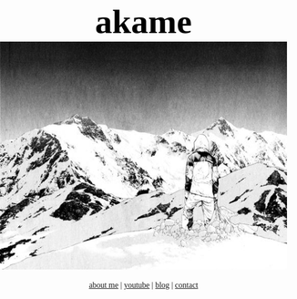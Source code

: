 <html>
<head>
<title></title>

<link rel="shortcut icon" href="/favicon.ico" type="image/x-icon">
<link rel="icon" href="/favicon.ico" type="image/x-icon">

<style>
body {
  font-family: 'Times New Roman', serif;
  margin: 0;
  padding: 0;
}

.header {
  padding: 20px 0 0 0;
  text-align: center;
  color: black;
  border: none;
}

.header h1 {
  font-size: 60px;
  font-family: 'Times New Roman', serif;
  margin: 0;
}

.navbar {
  text-align: center;
  font-family: 'Times New Roman', serif;
  margin-top: 20px;
}

a:link {
  text-decoration: underline;
}

.center {
  display: block;
  margin-left: auto;
  margin-right: auto;
  width: 50%;
  margin-top: 0px;
}

</style>
</head>

<body>
<div class="header">
  <h1>akame</h1>
</div>

<img src="Pinterest Image.jpg" alt="ak" style="width:600px;height:400px;" class="center">

<div class="navbar">
  <a href="#">about me</a>
  <span> | </span>
  <a href="#">youtube</a>
  <span> | </span>
  <a href="#">blog</a>
  <span> | </span>
  <a href="#" class="right">contact</a>
</div>
</body>
</html>
